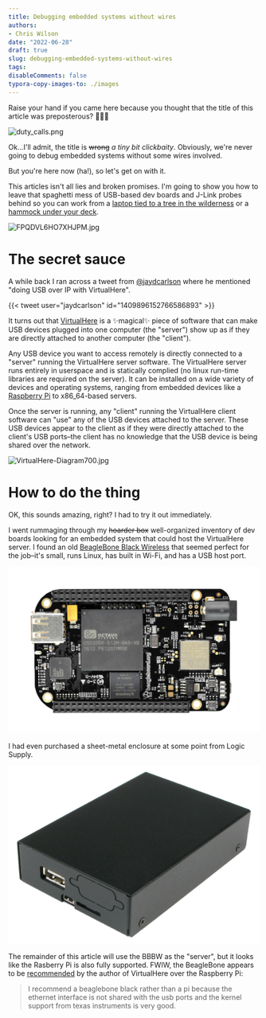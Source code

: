 ```yaml
---
title: Debugging embedded systems without wires
authors:
- Chris Wilson
date: "2022-06-28"
draft: true
slug: debugging-embedded-systems-without-wires
tags:
disableComments: false
typora-copy-images-to: ./images
---
```


Raise your hand if you came here because you thought that the title of this article was preposterous? 🙋🏻‍♂️

![duty_calls.png](https://imgs.xkcd.com/comics/duty_calls.png)

Ok...I'll admit, the title is ~~wrong~~ *a tiny bit clickbaity*.  Obviously, we're never going to debug embedded systems without some wires involved.

But you're here now (ha!), so let's get on with it.

This articles isn't all lies and broken promises.  I'm going to show you how to leave that spaghetti mess of USB-based dev boards and J-Link probes behind so you can work from a [laptop tied to a tree in the wilderness](https://mgsloan.com/posts/tree-based-computing/) or a [hammock under your deck](https://mgsloan.com/posts/ergo-update-hammock-under-deck/).

![FPQDVL6HO7XHJPM.jpg](https://content.instructables.com/ORIG/FPQ/DVL6/HO7XHJPM/FPQDVL6HO7XHJPM.jpg)

# The secret sauce

A while back I ran across a tweet from [@jaydcarlson](https://twitter.com/jaydcarlson) where he mentioned "doing USB over IP with VirtualHere".

{{< tweet user="jaydcarlson" id="1409896152766586893" >}}

It turns out that [VirtualHere](https://www.virtualhere.com/home) is a ✨magical✨ piece of software that can make USB devices plugged into one computer (the "server") show up as if they are directly attached to another computer (the "client").

Any USB device you want to access remotely is directly connected to a "server" running the VirtualHere server software.   The VirtualHere server runs entirely in userspace and is statically complied (no linux run-time libraries are required on the server).  It can be installed on a wide variety of devices and operating systems, ranging from embedded devices like a [Raspberry Pi](https://www.raspberrypi.org/) to x86_64-based servers.

Once the server is running, any "client" running the VirtualHere client software can "use" any of the USB devices attached to the server.  These USB devices appear to the client as if they were directly attached to the client's USB ports–the client has no knowledge that the USB device is being shared over the network. 

![VirtualHere-Diagram700.jpg](https://www.virtualhere.com/sites/default/files/VirtualHere-Diagram700.jpg)

# How to do the thing

OK, this sounds amazing, right?  I had to try it out immediately.

I went rummaging through my ~~hoarder box~~ well-organized inventory of dev boards looking for an embedded system that could host the VirtualHere server.  I found an old [BeagleBone Black Wireless](https://beagleboard.org/black-wireless) that seemed perfect for the job–it's small, runs Linux, has built in Wi-Fi, and has a USB host port.

![beaglebone_black_wireless](images/beaglebone_black_wireless.png)

I had even purchased a sheet-metal enclosure at some point from Logic Supply.

![lgx-bb100-closed](images/lgx-bb100-closed.jpeg)

The remainder of this article will use the BBBW as the "server", but it looks like the Rasberry Pi is also fully supported.  FWIW, the BeagleBone appears to be [recommended](https://virtualhere.com/comment/3149#comment-3149) by the author of VirtualHere over the Raspberry Pi:

> I recommend a beaglebone black rather than a pi because the ethernet interface is not shared with the usb ports and the kernel support from texas instruments is very good.

